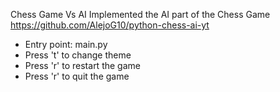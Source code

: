 Chess Game Vs AI
Implemented the AI part of the Chess Game https://github.com/AlejoG10/python-chess-ai-yt
- Entry point: main.py
- Press 't' to change theme 
- Press 'r' to restart the game
- Press 'r' to quit the game
